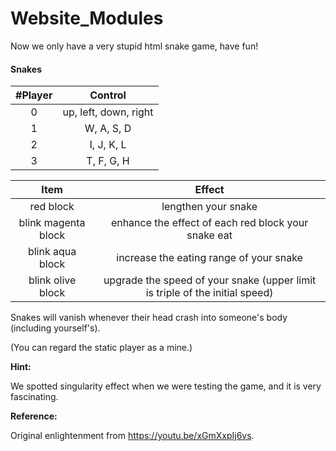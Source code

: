 # Website_Modules
Now we only have a very stupid html snake game, have fun!

#### Snakes

| #Player |        Control        |
| :-----: | :-------------------: |
|    0    | up, left, down, right |
|    1    |      W, A, S, D       |
|    2    |      I, J, K, L       |
|    3    |      T, F, G, H       |

|        Item         |                            Effect                            |
| :-----------------: | :----------------------------------------------------------: |
|      red block      |                     lengthen your snake                      |
| blink magenta block |     enhance the effect of each red block your snake eat      |
|  blink aqua block   |           increase the eating range of your snake            |
|  blink olive block  | upgrade the speed of your snake (upper limit is triple of the initial speed) |

Snakes will vanish whenever their head crash into someone's body (including yourself's).

(You can regard the static player as a mine.)

**Hint:**

We spotted singularity effect when we were testing the game, and it is very fascinating.

**Reference:**

Original enlightenment from https://youtu.be/xGmXxpIj6vs.



